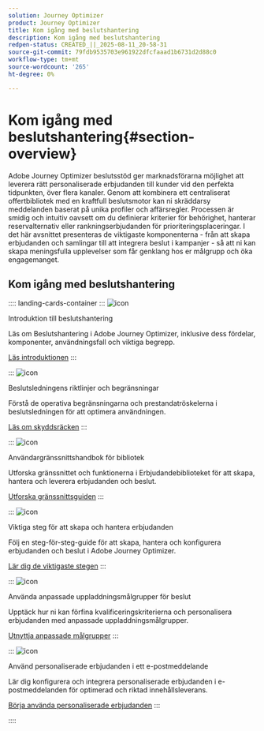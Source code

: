 ```yaml
---
solution: Journey Optimizer
product: Journey Optimizer
title: Kom igång med beslutshantering
description: Kom igång med beslutshantering
redpen-status: CREATED_||_2025-08-11_20-58-31
source-git-commit: 79fdb9535703e961922dfcfaaad1b6731d2d88c0
workflow-type: tm+mt
source-wordcount: '265'
ht-degree: 0%

---
```



# Kom igång med beslutshantering{#section-overview}

Adobe Journey Optimizer beslutsstöd ger marknadsförarna möjlighet att leverera rätt personaliserade erbjudanden till kunder vid den perfekta tidpunkten, över flera kanaler. Genom att kombinera ett centraliserat offertbibliotek med en kraftfull beslutsmotor kan ni skräddarsy meddelanden baserat på unika profiler och affärsregler. Processen är smidig och intuitiv oavsett om du definierar kriterier för behörighet, hanterar reservalternativ eller rankningserbjudanden för prioriteringsplaceringar. I det här avsnittet presenteras de viktigaste komponenterna - från att skapa erbjudanden och samlingar till att integrera beslut i kampanjer - så att ni kan skapa meningsfulla upplevelser som får genklang hos er målgrupp och öka engagemanget.

## Kom igång med beslutshantering

:::: landing-cards-container
:::
![icon](https://cdn.experienceleague.adobe.com/icons/book.svg?lang=sv-SE)

Introduktion till beslutshantering

Läs om Beslutshantering i Adobe Journey Optimizer, inklusive dess fördelar, komponenter, användningsfall och viktiga begrepp.

[Läs introduktionen](../using/offers/get-started/starting-offer-decisioning.md)
:::

:::
![icon](https://cdn.experienceleague.adobe.com/icons/shield-halved.svg?lang=sv-SE)

Beslutsledningens riktlinjer och begränsningar

Förstå de operativa begränsningarna och prestandatröskelerna i beslutsledningen för att optimera användningen.

[Läs om skyddsräcken](../using/offers/decision-management-guardrails.md)
:::

:::
![icon](https://cdn.experienceleague.adobe.com/icons/gear.svg?lang=sv-SE)

Användargränssnittshandbok för bibliotek

Utforska gränssnittet och funktionerna i Erbjudandebiblioteket för att skapa, hantera och leverera erbjudanden och beslut.

[Utforska gränssnittsguiden](../using/offers/get-started/user-interface.md)
:::

:::
![icon](https://cdn.experienceleague.adobe.com/icons/list-check.svg?lang=sv-SE)

Viktiga steg för att skapa och hantera erbjudanden

Följ en steg-för-steg-guide för att skapa, hantera och konfigurera erbjudanden och beslut i Adobe Journey Optimizer.

[Lär dig de viktigaste stegen](../using/offers/offer-library/key-steps.md)
:::

:::
![icon](https://cdn.experienceleague.adobe.com/icons/bullseye.svg?lang=sv-SE)

Använda anpassade uppladdningsmålgrupper för beslut

Upptäck hur ni kan förfina kvalificeringskriterierna och personalisera erbjudanden med anpassade uppladdningsmålgrupper.

[Utnyttja anpassade målgrupper](../using/offers/custom-upload-decisioning.md)
:::

:::
![icon](https://cdn.experienceleague.adobe.com/icons/circle-play.svg?lang=sv-SE)

Använd personaliserade erbjudanden i ett e-postmeddelande

Lär dig konfigurera och integrera personaliserade erbjudanden i e-postmeddelanden för optimerad och riktad innehållsleverans.

[Börja använda personaliserade erbjudanden](../using/offers/offers-e2e.md)
:::

::::

